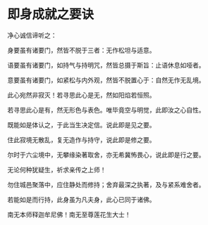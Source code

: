 # 即身成就之要诀

净心诚信谛听之：

身要虽有诸要门，然皆不脱于三者：无作松坦与适意。

语要虽有诸要门，如持气与持明咒，然皆总摄于斯旨：止语休息如哑者。

意要虽有诸要门，如紧松与内外观，然皆不脱置心于：自然无作无乱境。

此心宛然非寂灭！若寻思此心是无，然如阳焰若恒照。

若寻思此心是有，然无形色与表色。唯毕竟空与明觉，此即汝之心自性。

既能如是体认之，于此当生决定信。说此即是见之要。

住此寂境无散乱，复无造作与持守，说此即是修之要。

尔时于六尘境中，无攀缘染著取舍，亦无希冀怖畏心，说此即是行之要。

无论何种犹疑生，祈求亲传之上师！

勿住城邑聚落中，应住静处而修持；舍弃最深之执著，及与紧系难舍者。

若能如是而行持，此身虽为凡夫身，此心已同于诸佛。



南无本师释迦牟尼佛！南无至尊莲花生大士！